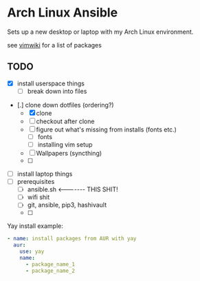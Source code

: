 # Arch Linux Ansible

Sets up a new desktop or laptop with my Arch Linux environment.

see [vimwiki](../../notes/vimwiki/linuxenv/arch-bootstrap.md) for a list of packages

## TODO
- [X] install userspace things
  - [ ] break down into files
- [.] clone down dotfiles (ordering?)
  - [X] clone
  - [ ] checkout after clone
  - [ ] figure out what's missing from installs (fonts etc.)
    - [ ] fonts
    - [ ] installing vim setup
  - [ ] Wallpapers (syncthing)
  - [ ] 
- [ ] install laptop things
- [ ] prerequisites
  - [ ] ansible.sh <------- THIS SHIT!
  - [ ] wifi shit
  - [ ] git, ansible, pip3, hashivault
  - [ ] 

Yay install example:
```yaml
- name: install packages from AUR with yay
  aur:
    use: yay
    name:
      - package_name_1
      - package_name_2
```
